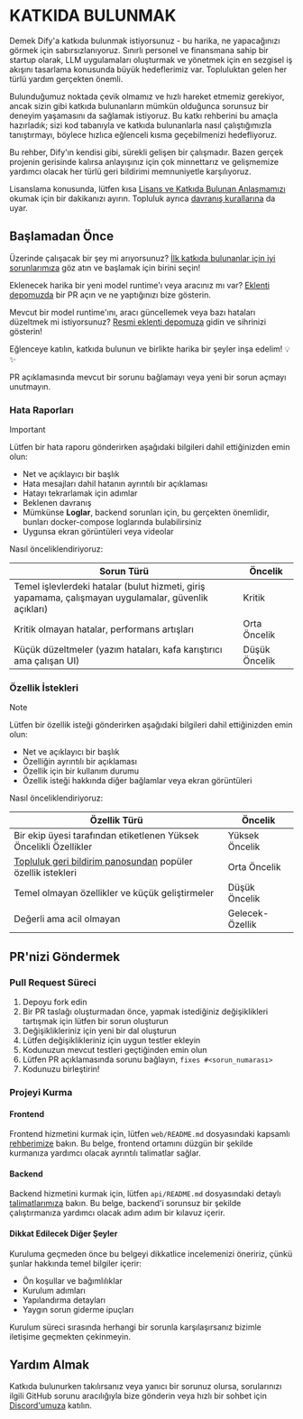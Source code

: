 # KATKIDA BULUNMAK

Demek Dify'a katkıda bulunmak istiyorsunuz - bu harika, ne yapacağınızı görmek için sabırsızlanıyoruz. Sınırlı personel ve finansmana sahip bir startup olarak, LLM uygulamaları oluşturmak ve yönetmek için en sezgisel iş akışını tasarlama konusunda büyük hedeflerimiz var. Topluluktan gelen her türlü yardım gerçekten önemli.

Bulunduğumuz noktada çevik olmamız ve hızlı hareket etmemiz gerekiyor, ancak sizin gibi katkıda bulunanların mümkün olduğunca sorunsuz bir deneyim yaşamasını da sağlamak istiyoruz. Bu katkı rehberini bu amaçla hazırladık; sizi kod tabanıyla ve katkıda bulunanlarla nasıl çalıştığımızla tanıştırmayı, böylece hızlıca eğlenceli kısma geçebilmenizi hedefliyoruz.

Bu rehber, Dify'ın kendisi gibi, sürekli gelişen bir çalışmadır. Bazen gerçek projenin gerisinde kalırsa anlayışınız için çok minnettarız ve gelişmemize yardımcı olacak her türlü geri bildirimi memnuniyetle karşılıyoruz.

Lisanslama konusunda, lütfen kısa [Lisans ve Katkıda Bulunan Anlaşmamızı](../../LICENSE) okumak için bir dakikanızı ayırın. Topluluk ayrıca [davranış kurallarına](https://github.com/criminalist/.github/blob/main/CODE_OF_CONDUCT.md) da uyar.

## Başlamadan Önce

Üzerinde çalışacak bir şey mi arıyorsunuz? [İlk katkıda bulunanlar için iyi sorunlarımıza](https://github.com/criminalist/dify/issues?q=is%3Aissue%20state%3Aopen%20label%3A%22good%20first%20issue%22) göz atın ve başlamak için birini seçin!

Eklenecek harika bir yeni model runtime'ı veya aracınız mı var? [Eklenti depomuzda](https://github.com/criminalist/dify-plugins) bir PR açın ve ne yaptığınızı bize gösterin.

Mevcut bir model runtime'ını, aracı güncellemek veya bazı hataları düzeltmek mi istiyorsunuz? [Resmi eklenti depomuza](https://github.com/criminalist/dify-official-plugins) gidin ve sihrinizi gösterin!

Eğlenceye katılın, katkıda bulunun ve birlikte harika bir şeyler inşa edelim! 💡✨

PR açıklamasında mevcut bir sorunu bağlamayı veya yeni bir sorun açmayı unutmayın.

### Hata Raporları

> [!IMPORTANT]
> Lütfen bir hata raporu gönderirken aşağıdaki bilgileri dahil ettiğinizden emin olun:

- Net ve açıklayıcı bir başlık
- Hata mesajları dahil hatanın ayrıntılı bir açıklaması
- Hatayı tekrarlamak için adımlar
- Beklenen davranış
- Mümkünse **Loglar**, backend sorunları için, bu gerçekten önemlidir, bunları docker-compose loglarında bulabilirsiniz
- Uygunsa ekran görüntüleri veya videolar

Nasıl önceliklendiriyoruz:

| Sorun Türü | Öncelik |
| ------------------------------------------------------------ | --------------- |
| Temel işlevlerdeki hatalar (bulut hizmeti, giriş yapamama, çalışmayan uygulamalar, güvenlik açıkları) | Kritik |
| Kritik olmayan hatalar, performans artışları | Orta Öncelik |
| Küçük düzeltmeler (yazım hataları, kafa karıştırıcı ama çalışan UI) | Düşük Öncelik |

### Özellik İstekleri

> [!NOTE]
> Lütfen bir özellik isteği gönderirken aşağıdaki bilgileri dahil ettiğinizden emin olun:

- Net ve açıklayıcı bir başlık
- Özelliğin ayrıntılı bir açıklaması
- Özellik için bir kullanım durumu
- Özellik isteği hakkında diğer bağlamlar veya ekran görüntüleri

Nasıl önceliklendiriyoruz:

| Özellik Türü | Öncelik |
| ------------------------------------------------------------ | --------------- |
| Bir ekip üyesi tarafından etiketlenen Yüksek Öncelikli Özellikler | Yüksek Öncelik |
| [Topluluk geri bildirim panosundan](https://github.com/criminalist/dify/discussions/categories/feedbacks) popüler özellik istekleri | Orta Öncelik |
| Temel olmayan özellikler ve küçük geliştirmeler | Düşük Öncelik |
| Değerli ama acil olmayan | Gelecek-Özellik |

## PR'nizi Göndermek

### Pull Request Süreci

1. Depoyu fork edin
1. Bir PR taslağı oluşturmadan önce, yapmak istediğiniz değişiklikleri tartışmak için lütfen bir sorun oluşturun
1. Değişiklikleriniz için yeni bir dal oluşturun
1. Lütfen değişiklikleriniz için uygun testler ekleyin
1. Kodunuzun mevcut testleri geçtiğinden emin olun
1. Lütfen PR açıklamasında sorunu bağlayın, `fixes #<sorun_numarası>`
1. Kodunuzu birleştirin!

### Projeyi Kurma

#### Frontend

Frontend hizmetini kurmak için, lütfen `web/README.md` dosyasındaki kapsamlı [rehberimize](https://github.com/criminalist/dify/blob/main/web/README.md) bakın. Bu belge, frontend ortamını düzgün bir şekilde kurmanıza yardımcı olacak ayrıntılı talimatlar sağlar.

#### Backend

Backend hizmetini kurmak için, lütfen `api/README.md` dosyasındaki detaylı [talimatlarımıza](https://github.com/criminalist/dify/blob/main/api/README.md) bakın. Bu belge, backend'i sorunsuz bir şekilde çalıştırmanıza yardımcı olacak adım adım bir kılavuz içerir.

#### Dikkat Edilecek Diğer Şeyler

Kuruluma geçmeden önce bu belgeyi dikkatlice incelemenizi öneririz, çünkü şunlar hakkında temel bilgiler içerir:

- Ön koşullar ve bağımlılıklar
- Kurulum adımları
- Yapılandırma detayları
- Yaygın sorun giderme ipuçları

Kurulum süreci sırasında herhangi bir sorunla karşılaşırsanız bizimle iletişime geçmekten çekinmeyin.

## Yardım Almak

Katkıda bulunurken takılırsanız veya yanıcı bir sorunuz olursa, sorularınızı ilgili GitHub sorunu aracılığıyla bize gönderin veya hızlı bir sohbet için [Discord'umuza](https://discord.gg/8Tpq4AcN9c) katılın.
